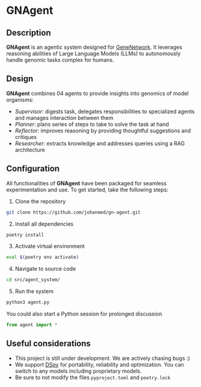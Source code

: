 # GNAgent

## Description

**GNAgent** is an agentic system designed for [GeneNetwork](https://genenetwork.org/). It leverages reasoning abilities of Large Language Models (LLMs) to autonomously handle genomic tasks complex for humans. 

## Design

**GNAgent** combines 04 agents to provide insights into genomics of model organisms:
- *Supervisor*: digests task, delegates responsibilities to specialized agents and manages interaction between them
- *Planner*: plans series of steps to take to solve the task at hand
- *Reflector*: improves reasoning by providing thoughtful suggestions and critiques
- *Researcher*: extracts knowledge and addresses queries using a RAG architecture

## Configuration

All functionalities of **GNAgent** have been packaged for seamless experimentation and use. To get started, take the following steps:

1. Clone the repository
```bash
git clone https://github.com/johanmed/gn-agent.git
```

2. Install all dependencies
```bash
poetry install
```

3. Activate virtual environment
```bash
eval $(poetry env activate)
```

4. Navigate to source code
```bash
cd src/agent_system/
```

5. Run the system
```bash
python3 agent.py
```
You could also start a Python session for prolonged discussion
```python
from agent import *
```

## Useful considerations
- This project is still under development. We are actively chasing bugs :)
- We support [DSpy](https://dspy.ai/) for portability, reliability and optimization. You can switch to any models including proprietary models.
- Be sure to not modify the files `pyproject.toml` and `poetry.lock`
